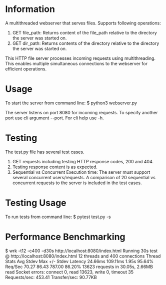 # Information

A multithreaded webserver that serves files. Supports following operations:
1. GET file_path: Returns content of the file_path relative to the directory the server was started on.
2. GET dir_path: Returns contents of the directory relative to the directory the server was started on.

This HTTP file server processes incoming requests using multithreading. This enables multiple simultaneous connections to the webserver for efficient operations.

# Usage

To start the server from command line:
$ python3 webserver.py

The server listens on port 8080 for incoming requests. To specify another port use cli argument --port. For cli help use -h.

# Testing

The test.py file has several test cases.
1. GET requests including testing HTTP response codes, 200 and 404.
2. Testing response content is as expected.
3. Sequential vs Concurrent Execution time: The server must support several concurrent users/requests. A comparison of 20 sequential vs concurrent requests to the server is included in the test cases.

# Testing Usage

To run tests from command line:
$ pytest test.py -s

# Performance Benchmarking

$ wrk -t12 -c400 -d30s http://localhost:8080/index.html
Running 30s test @ http://localhost:8080/index.html
  12 threads and 400 connections
  Thread Stats   Avg      Stdev     Max   +/- Stdev
    Latency    24.66ms  109.11ms   1.95s    95.64%
    Req/Sec    70.27     86.43   787.00     86.20%
  13623 requests in 30.05s, 2.66MB read
  Socket errors: connect 0, read 13623, write 0, timeout 35
Requests/sec:    453.41
Transfer/sec:     90.77KB

